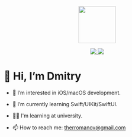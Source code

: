 <div id="header" align="center">
  <img src="https://media.giphy.com/media/M9gbBd9nbDrOTu1Mqx/giphy.gif" width="100"/>
</div>

 <p align='center'>
    <a href="https://www.linkedin.com/in/oldbbob1/">      
        <img src="https://img.shields.io/badge/linkedin-%230077B5.svg?&style=for-the-badge&logo=linkedin&logoColor=white"/>
    </a>
    <a href="https://t.me/BobbiOld">
        <img src="https://img.shields.io/badge/Telegram-2CA5E0?style=for-the-badge&logo=telegram&logoColor=white"/>
    </a>

# 👋 Hi, I’m Dmitry    
- 👀 I’m interested in iOS/macOS development.
- 🌱 I’m currently learning Swift/UIKit/SwiftUI.
- 🧑‍💻 I'm learning at university.
- 📫 How to reach me: therromanov@gmail.com

  </p>

<!---
Oldbobb1/Oldbobb1 is a ✨ special ✨ repository because its `README.md` (this file) appears on your GitHub profile.
You can click the Preview link to take a look at your changes.
--->
